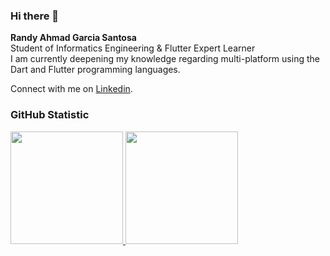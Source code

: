 ### Hi there 👋
**Randy Ahmad Garcia Santosa**  
Student of Informatics Engineering & Flutter Expert Learner <br>
I am currently deepening my knowledge regarding multi-platform using the Dart and Flutter programming languages.

Connect with me on [Linkedin](https://www.linkedin.com/in/randy-ahmad-garcia-santosa-854b411b1).
### GitHub Statistic
<p align="left">
<a href="https://github.com/randeiy">
  <img height="180em" src="https://github-readme-stats-eight-theta.vercel.app/api?username=randeiy&show_icons=true&theme=algolia&include_all_commits=true&count_private=true"/>
  <img height="180em" src="https://github-readme-stats-eight-theta.vercel.app/api/top-langs/?username=randeiy&layout=compact&langs_count=8&theme=algolia"/>
</a>
</p>
<!--
**randeiy/randeiy** is a ✨ _special_ ✨ repository because its `README.md` (this file) appears on your GitHub profile.

Here are some ideas to get you started:

- 🔭 I’m currently working on ...
- 🌱 I’m currently learning ...
- 👯 I’m looking to collaborate on ...
- 🤔 I’m looking for help with ...
- 💬 Ask me about ...
- 📫 How to reach me: ...
- 😄 Pronouns: ...
- ⚡ Fun fact: ...
-->
